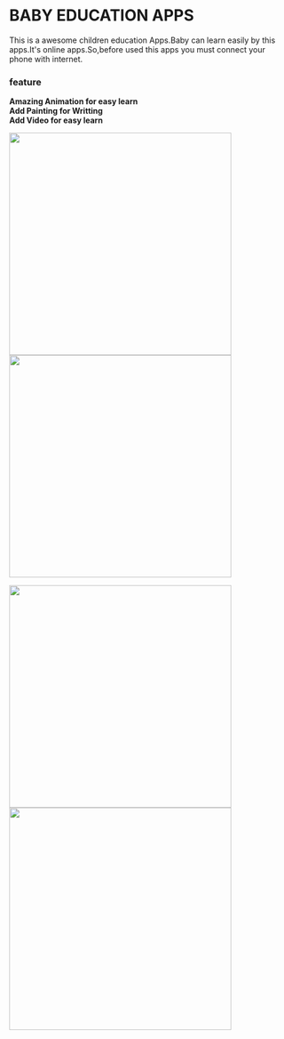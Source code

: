 # BABY EDUCATION APPS
This is a awesome children education Apps.Baby can learn easily by this apps.It's online apps.So,before used this apps 
you must connect your phone with internet.

### feature
**Amazing Animation for easy learn</br>**
**Add Painting for Writting</br>**
**Add Video for easy learn</br>**

<p>
   <img src="https://github.com/faiz28/Baby-Learning-App/blob/master/93665951_547197552846857_522571449748160512_n.jpg" height="400" weight="400" aligen="left"/>
  <img src="https://github.com/faiz28/Baby-Learning-App/blob/master/93252224_526404371639481_7795780050749489152_n.jpg" height="400" weight="400" aligen="right"/>
 
</p>
<p>
   <img src="https://github.com/faiz28/Baby-Learning-App/blob/master/93409467_1263337984057119_4393099730981224448_n.jpg" height="400" weight="400" aligen="left"/>
  <img src="https://github.com/faiz28/Baby-Learning-App/blob/master/93595557_217507392898024_4595612910775959552_n.jpg" height="400" weight="400" aligen="right"/>
 
</p>



